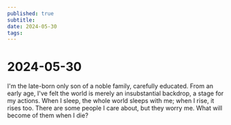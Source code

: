 ```yaml
---
published: true
subtitle: 
date: 2024-05-30
tags: 
---
```


# 2024-05-30

I'm the late-born only son of a noble family, carefully educated. From an early age, I've felt the world is merely an insubstantial backdrop, a stage for my actions. When I sleep, the whole world sleeps with me; when I rise, it rises too. There are some people I care about, but they worry me. What will become of them when I die?